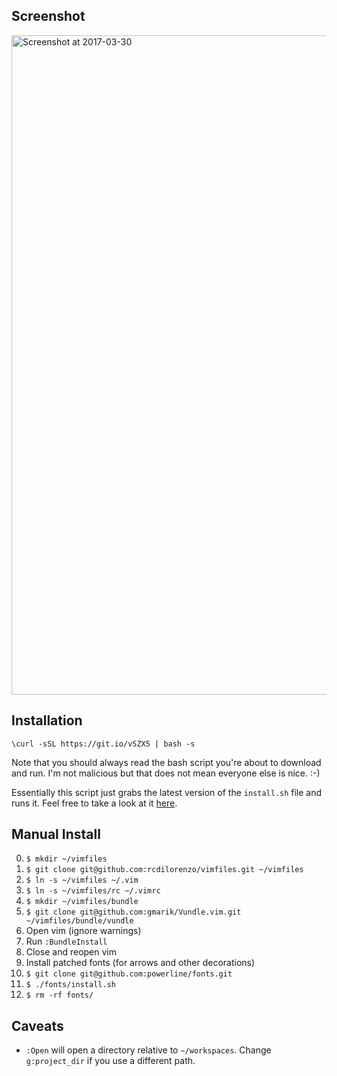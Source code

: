 ## Screenshot

<img width="1055" alt="Screenshot at 2017-03-30" src="https://cloud.githubusercontent.com/assets/634167/24508017/2f5f4076-1530-11e7-9a38-346e93f84919.png">

## Installation

```
\curl -sSL https://git.io/vSZX5 | bash -s
```

Note that you should always read the bash script you're about to download and run. I'm not malicious but that does not mean everyone else is nice. :-)

Essentially this script just grabs the latest version of the `install.sh` file and runs it. Feel free to take a look at it [here](./install.sh).

## Manual Install

0. `$ mkdir ~/vimfiles`
0. `$ git clone git@github.com:rcdilorenzo/vimfiles.git ~/vimfiles`
0. `$ ln -s ~/vimfiles ~/.vim`
0. `$ ln -s ~/vimfiles/rc ~/.vimrc`
0. `$ mkdir ~/vimfiles/bundle`
0. `$ git clone git@github.com:gmarik/Vundle.vim.git ~/vimfiles/bundle/vundle`
0. Open vim (ignore warnings)
0. Run `:BundleInstall`
0. Close and reopen vim
0. Install patched fonts (for arrows and other decorations)
  0. `$ git clone git@github.com:powerline/fonts.git`
  0. `$ ./fonts/install.sh`
  0. `$ rm -rf fonts/`

## Caveats

* `:Open` will open a directory relative to `~/workspaces`. Change `g:project_dir` if you use a different path.
